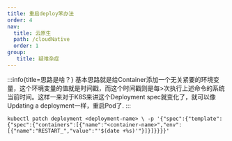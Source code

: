 ```yaml
---
title: 重启deploy笨办法
order: 4
nav:
  title: 云原生
  path: /cloudNative
  order: 1
group:
   title: 疑难杂症
---
```


:::info{title=思路是啥？}
基本思路就是给Container添加一个无关紧要的环境变量，这个环境变量的值就是时间戳，而这个时间戳则是每>次执行上述命令的系统当前时间。这样一来对于K8S来讲这个Deployment spec就变化了，就可以像Updating a deployment一样，重启Pod了.
:::

`kubectl patch deployment <deployment-name> \ -p '{"spec":{"template":{"spec":{"containers":[{"name":"<container-name>","env":[{"name":"RESTART_","value":"'$(date +%s)'"}]}]}}}}'`
